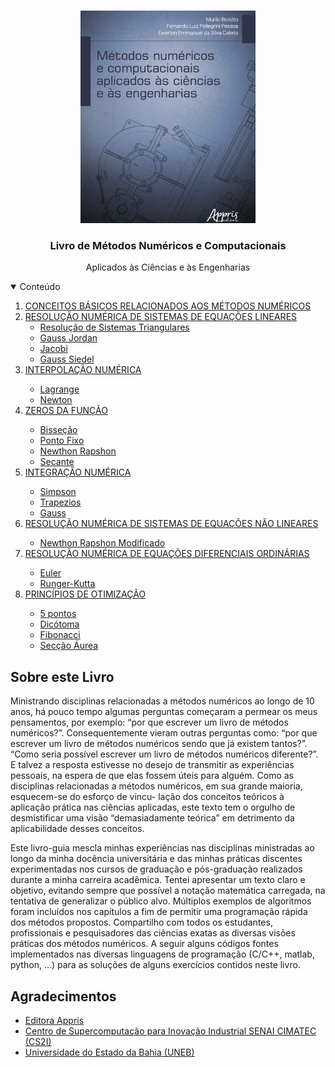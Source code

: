 

<!-- PROJECT LOGO -->
<br />
<p align="center">
  <a href="https://github.com/othneildrew/Best-README-Template">
    <img src="capa_livro_metodos.png" alt="Capa" width="280" height="340">
  </a>

  <h3 align="center">Livro de Métodos Numéricos e Computacionais</h3>

  <p align="center">
    Aplicados às Ciências e às Engenharias
    <br />
  </p>
</p>

<!-- TABLE OF CONTENTS -->
<details open="open">
  <summary>Conteúdo</summary>
  <ol>
    <li>
      <a href="#link1">CONCEITOS BÁSICOS RELACIONADOS AOS MÉTODOS NUMÉRICOS</a>
    </li>
    <li>
      <a href="#link2">RESOLUÇÃO NUMÉRICA DE SISTEMAS DE EQUAÇÕES LINEARES</a> 
     <ul>
        <li><a href="#1">Resolução de Sistemas Triangulares</a></li>
        <li><a href="#2">Gauss Jordan</a></li>
        <li><a href="#2">Jacobi</a></li>
        <li><a href="#2">Gauss Siedel</a></li>
      </ul>
    </li>
    <li><a href="#link3">INTERPOLAÇÃO NUMÉRICA</a></li>
    <ul>
        <li><a href="#1">Lagrange</a></li>
        <li><a href="#2">Newton</a></li>
      </ul>
    <li><a href="#link4">ZEROS DA FUNÇÃO</a></li>
    <ul>
        <li><a href="#1">Bisseção</a></li>
        <li><a href="#2">Ponto Fixo</a></li>
        <li><a href="#2">Newthon Rapshon</a></li>
        <li><a href="#2">Secante</a></li>
      </ul>
    <li><a href="#link5">INTEGRAÇÃO NUMÉRICA</a></li>
      <ul>
        <li><a href="#1">Simpson</a></li>
        <li><a href="#2">Trapezios</a></li>
        <li><a href="#1">Gauss</a></li>        
      </ul>
    <li><a href="#link6">RESOLUÇÃO NUMÉRICA DE SISTEMAS DE EQUAÇÕES NÃO LINEARES</a></li>
      <ul>
        <li><a href="#1">Newthon Rapshon Modificado</a></li>
       </ul>
    <li><a href="#link7">RESOLUÇÃO NUMÉRICA DE EQUAÇÕES DIFERENCIAIS ORDINÁRIAS</a></li>
      <ul>
        <li><a href="#1">Euler</a></li>
        <li><a href="#2">Runger-Kutta</a></li>     
      </ul>
    <li><a href="#link8">PRINCÍPIOS DE OTIMIZAÇÃO</a></li>
      <ul>
        <li><a href="#1">5 pontos</a></li>
        <li><a href="#2">Dicótoma</a></li>
        <li><a href="#2">Fibonacci</a></li>
        <li><a href="#2">Secção Áurea</a></li>
      </ul>
  </ol>
</details>



<!-- ABOUT THE PROJECT -->
## Sobre este Livro

Ministrando disciplinas relacionadas a métodos numéricos ao longo de 10 anos, há pouco tempo algumas perguntas começaram a permear os meus pensamentos, por exemplo: “por que escrever um livro de métodos numéricos?”. Consequentemente vieram outras perguntas como: “por que escrever um livro de métodos numéricos sendo que já existem tantos?”. “Como seria possível escrever um livro de métodos numéricos diferente?”. E talvez a resposta estivesse no desejo de transmitir as experiências pessoais, na espera de que elas fossem úteis para alguém. Como as disciplinas relacionadas a métodos numéricos, em sua grande maioria, esquecem-se do esforço de vincu- lação dos conceitos teóricos à aplicação prática nas ciências aplicadas, este texto tem o orgulho de desmistificar uma visão “demasiadamente teórica” em detrimento da aplicabilidade desses conceitos.

Este livro-guia mescla minhas experiências nas disciplinas ministradas ao longo da minha docência universitária e das minhas práticas discentes experimentadas nos cursos de graduação e pós-graduação realizados durante a minha carreira acadêmica. Tentei apresentar um texto claro e objetivo, evitando sempre que possível a notação matemática carregada, na tentativa de generalizar o público alvo. Múltiplos exemplos de algoritmos foram incluídos nos capítulos a fim de permitir uma programação rápida dos métodos propostos. Compartilho com todos os estudantes, profissionais e pesquisadores das ciências exatas as diversas visões práticas dos métodos numéricos. A seguir alguns códigos fontes implementados nas diversas linguagens de programação (C/C++, matlab, python, ...) para as soluções de alguns exercícios contidos neste livro.




<!-- ACKNOWLEDGEMENTS -->
## Agradecimentos
* [Editora Appris](http://www.editoraappris.com.br)
* [Centro de Supercomputação para Inovação Industrial SENAI CIMATEC (CS2I)](http://www.fieb.org.br)
* [Universidade do Estado da Bahia (UNEB)](http://www.uneb.br)

